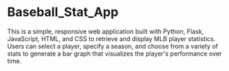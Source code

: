 # Baseball_Stat_App

This is a simple, responsive web application built with Python, Flask, JavaScript, HTML, and CSS to retrieve and display MLB player statistics. Users can select a player, specify a season, and choose from a variety of stats to generate a bar graph that visualizes the player's performance over time.